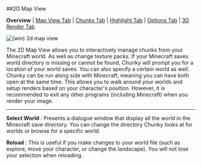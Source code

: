 ##2D Map View

**Overview** | [Map View Tab][0] | [Chunks Tab][1] | [Highlight Tab][2] | [Options Tab][3] | [3D Render Tab][4]

[0]:2d_map_view_map-view.html
[1]:2d_map_view_chunks.html
[2]:2d_map_view_highlight.html
[3]:2d_map_view_options.html
[4]:2d_map_view_3d-render.html
[5]:2d_map_view.html

![(win) 2d map view](2d_map_view.png)


The 2D Map View allows you to interactively manage chunks from your Minecraft world.  As well as change texture packs.  If your Minecraft saves world directory is missing or cannot be found, Chunky will prompt you for a location of your world saves.  You can also specify a certain world as well.
Chunky can be run along side with Minecraft, meaning you can have both open at the same time.  This allows you to walk around your worlds and setup renders based on your character's position.  However, it is recommended to exit any other programs (including Minecraft) when you render your image.

----

**Select World**
:   Presents a dialogue window that display all the world in the Minecraft save directory.  You can change the directory Chunky looks at for worlds or browse for a specific world.

**Reload**
:   This is useful if you make changes to your world file (such as explore, move your character, or change the landscape).  You will not lose your selection when reloading.
